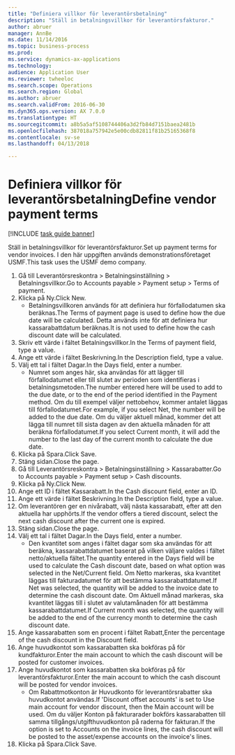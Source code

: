 ```yaml
--- 
title: "Definiera villkor för leverantörsbetalning"
description: "Ställ in betalningsvillkor för leverantörsfakturor."
author: abruer
manager: AnnBe
ms.date: 11/14/2016
ms.topic: business-process
ms.prod: 
ms.service: dynamics-ax-applications
ms.technology: 
audience: Application User
ms.reviewer: twheeloc
ms.search.scope: Operations
ms.search.region: Global
ms.author: abruer
ms.search.validFrom: 2016-06-30
ms.dyn365.ops.version: AX 7.0.0
ms.translationtype: HT
ms.sourcegitcommit: a8b5a5af5108744406a3d2fb84d7151baea2481b
ms.openlocfilehash: 387018a757942e5e00cdb82811f81b25165368f8
ms.contentlocale: sv-se
ms.lasthandoff: 04/13/2018

---
```

# <a name="define-vendor-payment-terms"></a><span data-ttu-id="34a3d-103">Definiera villkor för leverantörsbetalning</span><span class="sxs-lookup"><span data-stu-id="34a3d-103">Define vendor payment terms</span></span>

[!INCLUDE [task guide banner](../../includes/task-guide-banner.md)]

<span data-ttu-id="34a3d-104">Ställ in betalningsvillkor för leverantörsfakturor.</span><span class="sxs-lookup"><span data-stu-id="34a3d-104">Set up payment terms for vendor invoices.</span></span> <span data-ttu-id="34a3d-105">I den här uppgiften används demonstrationsföretaget USMF.</span><span class="sxs-lookup"><span data-stu-id="34a3d-105">This task uses the USMF demo company.</span></span>

1. <span data-ttu-id="34a3d-106">Gå till Leverantörsreskontra > Betalningsinställning > Betalningsvillkor.</span><span class="sxs-lookup"><span data-stu-id="34a3d-106">Go to Accounts payable > Payment setup > Terms of payment.</span></span>
2. <span data-ttu-id="34a3d-107">Klicka på Ny.</span><span class="sxs-lookup"><span data-stu-id="34a3d-107">Click New.</span></span>
    * <span data-ttu-id="34a3d-108">Betalningsvillkoren används för att definiera hur förfallodatumen ska beräknas.</span><span class="sxs-lookup"><span data-stu-id="34a3d-108">The Terms of payment page is used to define how the due date will be calculated.</span></span> <span data-ttu-id="34a3d-109">Detta används inte för att definiera hur kassarabattdatum beräknas.</span><span class="sxs-lookup"><span data-stu-id="34a3d-109">It is not used to define how the cash discount date will be calculated.</span></span>  
3. <span data-ttu-id="34a3d-110">Skriv ett värde i fältet Betalningsvillkor.</span><span class="sxs-lookup"><span data-stu-id="34a3d-110">In the Terms of payment field, type a value.</span></span>
4. <span data-ttu-id="34a3d-111">Ange ett värde i fältet Beskrivning.</span><span class="sxs-lookup"><span data-stu-id="34a3d-111">In the Description field, type a value.</span></span>
5. <span data-ttu-id="34a3d-112">Välj ett tal i fältet Dagar.</span><span class="sxs-lookup"><span data-stu-id="34a3d-112">In the Days field, enter a number.</span></span>
    * <span data-ttu-id="34a3d-113">Numret som anges här, ska användas för att lägger till förfallodatumet eller till slutet av perioden som identifieras i betalningsmetoden.</span><span class="sxs-lookup"><span data-stu-id="34a3d-113">The number entered here will be used to add to the due date, or to the end of the period identified in the Payment method.</span></span> <span data-ttu-id="34a3d-114">Om du till exempel väljer nettobehov, kommer antalet läggas till förfallodatumet.</span><span class="sxs-lookup"><span data-stu-id="34a3d-114">For example, if you select Net, the number will be added to the due date.</span></span> <span data-ttu-id="34a3d-115">Om du väljer aktuell månad, kommer det att lägga till numret till sista dagen av den aktuella månaden för att beräkna förfallodatumet.</span><span class="sxs-lookup"><span data-stu-id="34a3d-115">If you select Current month, it will add the number to the last day of the current month to calculate the due date.</span></span>  
6. <span data-ttu-id="34a3d-116">Klicka på Spara.</span><span class="sxs-lookup"><span data-stu-id="34a3d-116">Click Save.</span></span>
7. <span data-ttu-id="34a3d-117">Stäng sidan.</span><span class="sxs-lookup"><span data-stu-id="34a3d-117">Close the page.</span></span>
8. <span data-ttu-id="34a3d-118">Gå till Leverantörsreskontra > Betalningsinställning > Kassarabatter.</span><span class="sxs-lookup"><span data-stu-id="34a3d-118">Go to Accounts payable > Payment setup > Cash discounts.</span></span>
9. <span data-ttu-id="34a3d-119">Klicka på Ny.</span><span class="sxs-lookup"><span data-stu-id="34a3d-119">Click New.</span></span>
10. <span data-ttu-id="34a3d-120">Ange ett ID i fältet Kassarabatt.</span><span class="sxs-lookup"><span data-stu-id="34a3d-120">In the Cash discount field, enter an ID.</span></span>
11. <span data-ttu-id="34a3d-121">Ange ett värde i fältet Beskrivning.</span><span class="sxs-lookup"><span data-stu-id="34a3d-121">In the Description field, type a value.</span></span>
12. <span data-ttu-id="34a3d-122">Om leverantören ger en nivårabatt, välj nästa kassarabatt, efter att den aktuella har upphörts.</span><span class="sxs-lookup"><span data-stu-id="34a3d-122">If the vendor offers a tiered discount, select the next cash discount after the current one is expired.</span></span>
13. <span data-ttu-id="34a3d-123">Stäng sidan.</span><span class="sxs-lookup"><span data-stu-id="34a3d-123">Close the page.</span></span>
14. <span data-ttu-id="34a3d-124">Välj ett tal i fältet Dagar.</span><span class="sxs-lookup"><span data-stu-id="34a3d-124">In the Days field, enter a number.</span></span>
    * <span data-ttu-id="34a3d-125">Den kvantitet som anges i fältet dagar som ska användas för att beräkna, kassarabattdatumet baserat på vilken väljare valdes i fältet netto/aktuella fältet.</span><span class="sxs-lookup"><span data-stu-id="34a3d-125">The quantity entered in the Days field will be used to calculate the Cash discount date, based on what option was selected in the Net/Current field.</span></span> <span data-ttu-id="34a3d-126">Om Netto markeras, ska kvantitet läggas till fakturadatumet för att bestämma kassarabattdatumet.</span><span class="sxs-lookup"><span data-stu-id="34a3d-126">If Net was selected, the quantity will be added to the invoice date to determine the cash discount date.</span></span> <span data-ttu-id="34a3d-127">Om Aktuell månad markeras, ska kvantitet läggas till i slutet av valutamånaden för att bestämma kassarabattdatumet.</span><span class="sxs-lookup"><span data-stu-id="34a3d-127">If Current month was selected, the quantity will be added to the end of the currency month to determine the cash discount date.</span></span>  
15. <span data-ttu-id="34a3d-128">Ange kassarabatten som en procent i fältet Rabatt,</span><span class="sxs-lookup"><span data-stu-id="34a3d-128">Enter the percentage of the cash discount in the Discount field.</span></span> 
16. <span data-ttu-id="34a3d-129">Ange huvudkontot som kassarabatten ska bokföras på för kundfakturor.</span><span class="sxs-lookup"><span data-stu-id="34a3d-129">Enter the main account to which the cash discount will be posted for customer invoices.</span></span>
17. <span data-ttu-id="34a3d-130">Ange huvudkontot som kassarabatten ska bokföras på för leverantörsfakturor.</span><span class="sxs-lookup"><span data-stu-id="34a3d-130">Enter the main account to which the cash discount will be posted for vendor invoices.</span></span>
    * <span data-ttu-id="34a3d-131">Om Rabattmotkonton är Huvudkonto för leverantörsrabatter ska huvudkontot användas.</span><span class="sxs-lookup"><span data-stu-id="34a3d-131">If 'Discount offset accounts' is set to Use main account for vendor discount, then the Main account will be used.</span></span>  <span data-ttu-id="34a3d-132">Om du väljer Konton på fakturarader bokförs kassarabatten till samma tillgångs/utgifthuvudkonton på raderna för fakturan.</span><span class="sxs-lookup"><span data-stu-id="34a3d-132">If the option is set to Accounts on the invoice lines, the cash discount will be posted to the asset/expense accounts on the invoice's lines.</span></span>  
18. <span data-ttu-id="34a3d-133">Klicka på Spara.</span><span class="sxs-lookup"><span data-stu-id="34a3d-133">Click Save.</span></span>


